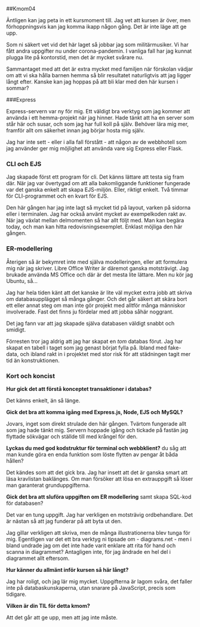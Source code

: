 ##<a id="kmom04">Kmom04</a>

Äntligen kan jag peta in ett kursmoment till. Jag vet att kursen är över, men
förhoppningsvis kan jag komma ikapp någon gång. Det är inte läge att ge upp.

Som ni säkert vet vid det här laget så jobbar jag som militärmusiker. Vi har
fått andra uppgifter nu under corona-pandemin. I vanliga fall har jag kunnat
plugga lite på kontorstid, men det är mycket svårare nu.

Sammantaget med att det är extra mycket med familjen när förskolan vädjar om
att vi ska hålla barnen hemma så blir resultatet naturligtvis att jag ligger
långt efter. Kanske kan jag hoppas på att bli klar med den här kursen i sommar?

###Express

Express-servern var ny för mig. Ett väldigt bra verktyg som jag kommer att
använda i ett hemma-projekt när jag hinner. Hade tänkt att ha en server
som står här och susar, och som jag har full koll på själv. Behöver lära mig
mer, framför allt om säkerhet innan jag börjar hosta mig själv.

Jag har inte sett - eller i alla fall förstått - att någon av de webbhotell
som jag använder ger mig möjlighet att använda vare sig Express eller Flask.

### CLI och EJS

Jag skapade först ett program för cli. Det känns lättare att testa sig fram
där. När jag var övertygad om att alla bakomliggande funktioner fungerade
var det ganska enkelt att skapa EJS-miljön. Eller, riktigt enkelt. Två timmar
för CLI-programmet och en kvart för EJS.

Den här gången har jag inte lagt så mycket tid på layout, varken på sidorna
eller i terminalen. Jag har också använt mycket av exempelkoden rakt av. När
jag växlat mellan delmomenten så har allt följt med. Man kan begära today, och
man kan hitta redovisningsexemplet. Enklast möjliga den här gången.

### ER-modellering

Återigen så är bekymret inte med själva modelleringen, eller att formulera mig
när jag skriver. Libre Office Writer är däremot ganska motsträvigt. Jag brukade
använda MS Office och där är det mesta lite lättare. Men nu kör jag Ubuntu,
så...

Jag har hela tiden känt att det kanske är lite väl mycket extra jobb att skriva
om databasupplägget så många gånger. Och det går säkert att skära bort ett
eller annat steg om man inte gör projekt med alltför många människor
involverade. Fast det finns ju fördelar med att jobba såhär noggrant.

Det jag fann var att jag skapade själva databasen väldigt snabbt och
smidigt.

Förresten tror jag aldrig att jag har skapat en <em>tom</em> databas förut. Jag
har skapat en tabell i taget som jag genast börjat fylla på. Ibland med fake-
data, och ibland rakt in i projektet med stor risk för att städningen tagit mer
tid än konstruktionen.

### Kort och koncist

__Hur gick det att förstå konceptet transaktioner i databas?__

Det känns enkelt, än så länge.

__Gick det bra att komma igång med Express.js, Node, EJS och MySQL?__

Jovars, inget som direkt strulade den här gången. Tvärtom fungerade allt som
jag hade tänkt mig. Servern hoppade igång och tickade på fastän jag flyttade
sökvägar och ställde till med krångel för den.

__Lyckas du med god kodstruktur för terminal och webbklient?__ du såg att man
kunde göra en enda funktion som löste flytten av pengar åt båda hållen?

Det kändes som att det gick bra. Jag har insett att det är ganska smart att
läsa kravlistan baklänges. Om man försöker att lösa en extrauppgift så
löser man garanterat grunduppgifterna.

__Gick det bra att sluföra uppgiften om ER modellering__ samt skapa SQL-kod för
databasen?

Det var en tung uppgift. Jag har verkligen en motsträvig ordbehandlare. Det är
nästan så att jag funderar på att byta ut den.

Jag gillar verkligen att skriva, men de många illustrationerna blev tunga för
mig. Egentligen var det ett bra verktyg ni tipsade om - diagrams.net - men i
bland undrade jag om det inte hade varit enklare att rita för hand och scanna
in diagrammet? Antagligen inte, för jag ändrade en hel del i diagrammet allt
eftersom.

__Hur känner du allmänt inför kursen så här långt?__

Jag har roligt, och jag lär mig mycket. Uppgifterna är lagom svåra, det faller
inte på databaskunskaperna, utan snarare på JavaScript, precis som tidigare.

__Vilken är din TIL för detta kmom?__

Att det går att ge upp, men att jag inte måste.
